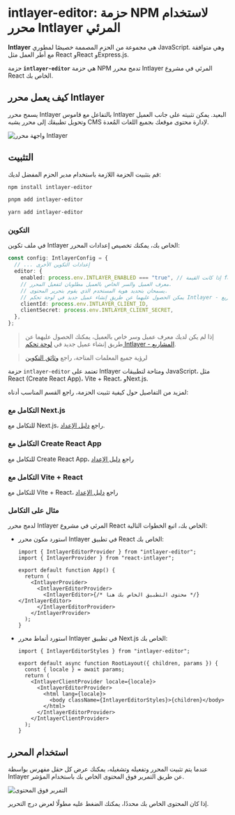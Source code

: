 # intlayer-editor: حزمة NPM لاستخدام محرر Intlayer المرئي

**Intlayer** هي مجموعة من الحزم المصممة خصيصًا لمطوري JavaScript. وهي متوافقة مع أطر العمل مثل React وReact وExpress.js.

حزمة **`intlayer-editor`** هي حزمة NPM تدمج محرر Intlayer المرئي في مشروع React الخاص بك.

## كيف يعمل محرر Intlayer

يسمح محرر Intlayer بالتفاعل مع قاموس Intlayer البعيد. يمكن تثبيته على جانب العميل وتحويل تطبيقك إلى محرر يشبه CMS لإدارة محتوى موقعك بجميع اللغات المُعدة.

![واجهة محرر Intlayer](https://github.com/aymericzip/intlayer/blob/main/docs/assets/intlayer_editor_ui.png)

## التثبيت

قم بتثبيت الحزمة اللازمة باستخدام مدير الحزم المفضل لديك:

```bash packageManager="npm"
npm install intlayer-editor
```

```bash packageManager="pnpm"
pnpm add intlayer-editor
```

```bash packageManager="yarn"
yarn add intlayer-editor
```

### التكوين

في ملف تكوين Intlayer الخاص بك، يمكنك تخصيص إعدادات المحرر:

```typescript
const config: IntlayerConfig = {
  // ... إعدادات التكوين الأخرى
  editor: {
    enabled: process.env.INTLAYER_ENABLED === "true", // إذا كانت القيمة false، فإن المحرر غير نشط ولا يمكن الوصول إليه.
    // معرف العميل والسر الخاص بالعميل مطلوبان لتفعيل المحرر.
    // يسمحان بتحديد هوية المستخدم الذي يقوم بتحرير المحتوى.
    // يمكن الحصول عليهما عن طريق إنشاء عميل جديد في لوحة تحكم Intlayer - المشاريع (https://intlayer.org/dashboard/projects).
    clientId: process.env.INTLAYER_CLIENT_ID,
    clientSecret: process.env.INTLAYER_CLIENT_SECRET,
  },
};
```

> إذا لم يكن لديك معرف عميل وسر خاص بالعميل، يمكنك الحصول عليهما عن طريق إنشاء عميل جديد في [لوحة تحكم Intlayer - المشاريع](https://intlayer.org/dashboard/projects).

> لرؤية جميع المعلمات المتاحة، راجع [وثائق التكوين](https://github.com/aymericzip/intlayer/blob/main/docs/ar/configuration.md)

حزمة `intlayer-editor` تعتمد على Intlayer ومتاحة لتطبيقات JavaScript، مثل React (Create React App)، Vite + React، وNext.js.

لمزيد من التفاصيل حول كيفية تثبيت الحزمة، راجع القسم المناسب أدناه:

### التكامل مع Next.js

للتكامل مع Next.js، راجع [دليل الإعداد](https://github.com/aymericzip/intlayer/blob/main/docs/ar/intlayer_with_nextjs_15.md).

### التكامل مع Create React App

للتكامل مع Create React App، راجع [دليل الإعداد](https://github.com/aymericzip/intlayer/blob/main/docs/ar/intlayer_with_create_react_app.md)

### التكامل مع Vite + React

للتكامل مع Vite + React، راجع [دليل الإعداد](https://github.com/aymericzip/intlayer/blob/main/docs/ar/intlayer_with_vite+react.md)

### مثال على التكامل

لدمج محرر Intlayer المرئي في مشروع React الخاص بك، اتبع الخطوات التالية:

- استورد مكون محرر Intlayer في تطبيق React الخاص بك:

  ```tsx fileName="src/App.jsx"
  import { IntlayerEditorProvider } from "intlayer-editor";
  import { IntlayerProvider } from "react-intlayer";

  export default function App() {
    return (
      <IntlayerProvider>
        <IntlayerEditorProvider>
          <IntlayerEditor>{/* محتوى التطبيق الخاص بك هنا */}</IntlayerEditor>
        </IntlayerEditorProvider>
      </IntlayerProvider>
    );
  }
  ```

- استورد أنماط محرر Intlayer في تطبيق Next.js الخاص بك:

  ```tsx fileName="src/app/[locale]/layout.jsx"
  import { IntlayerEditorStyles } from "intlayer-editor";

  export default async function RootLayout({ children, params }) {
    const { locale } = await params;
    return (
      <IntlayerClientProvider locale={locale}>
        <IntlayerEditorProvider>
          <html lang={locale}>
            <body className={IntlayerEditorStyles}>{children}</body>
          </html>
        </IntlayerEditorProvider>
      </IntlayerClientProvider>
    );
  }
  ```

## استخدام المحرر

عندما يتم تثبيت المحرر وتفعيله وتشغيله، يمكنك عرض كل حقل مفهرس بواسطة Intlayer عن طريق التمرير فوق المحتوى الخاص بك باستخدام المؤشر.

![التمرير فوق المحتوى](https://github.com/aymericzip/intlayer/blob/main/docs/assets/intlayer_editor_hover_content.png)

إذا كان المحتوى الخاص بك محددًا، يمكنك الضغط عليه مطولًا لعرض درج التحرير.
